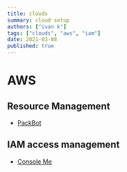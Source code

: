 ```yaml
---
title: clouds
summary: cloud setup
authors: ["ivan k"]
tags: ["clouds", "aws", "iam"]
date: 2021-03-08
published: true
---
```


# AWS

## Resource Management

- [PackBot](https://github.com/ik-security/pacbot)

##  IAM access management

- [Console Me](https://github.com/Netflix/consoleme)
